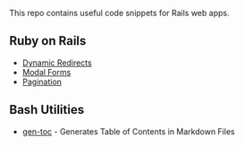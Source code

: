 This repo contains useful code snippets for Rails web apps.

## Ruby on Rails
- [Dynamic Redirects](https://github.com/MatthewLaFalce/toolkit/blob/root/ruby_on_rails/dynamic_redirects.md)
- [Modal Forms](https://github.com/MatthewLaFalce/toolkit/tree/root/ruby_on_rails/modal_forms.md)
- [Pagination](https://github.com/MatthewLaFalce/toolkit/tree/root/ruby_on_rails/pagination.md)

## Bash Utilities
- [gen-toc](https://github.com/MatthewLaFalce/toolkit/root/bash_utils/gen-toc) - Generates Table of Contents in Markdown Files

